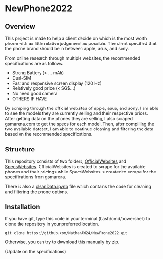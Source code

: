 # NewPhone2022

## Overview
This project is made to help a client decide on which is the most worth phone with as little relative judgement as possible. The client specified that the phone brand should be in between apple, asus, and sony.

From online research through multiple websites, the recommended specifications are as follows.
- Strong Battery (> ... mAh)
- Dual-SIM 
- Fast and responsive screen display (120 Hz)
- Relatively good price (< SG$...)
- No need good camera
- OTHERS IF HAVE

By scraping through the official websites of apple, asus, and sony, I am able to see the models they are currently selling and their respective prices. After getting data on the phones they are selling, I also scraped gsmarena.com to get the specs for each model. Then, after compilling the two available dataset, I am able to continue cleaning and filtering the data based on the recommended specifications.

## Structure
This repository consists of two folders, <a href='https://github.com/NathanAW24/NewPhone2022/tree/nathan-commits/OfficialWebsites'>OfficialWebsites<a> and <a href='https://github.com/NathanAW24/NewPhone2022/tree/nathan-commits/SpecsWebsites'>SpecsWebsites<a>. OfficialWebsites is created to scrape for the available phones and their pricings while SpecsWebsites is created to scrape for the specifications from gsmarena.

There is also a <a href='https://github.com/NathanAW24/NewPhone2022/blob/nathan-commits/cleanData.ipynb'>cleanData.ipynb<a> file which contains the code for cleaning and filtering the phone options.

## Installation
If you have git, type this code in your terminal (bash/cmd/powershell) to clone the repository in your preferred location.
```
git clone https://github.com/NathanAW24/NewPhone2022.git
```
Otherwise, you can try to download this manually by zip.

(Update on the specifications)